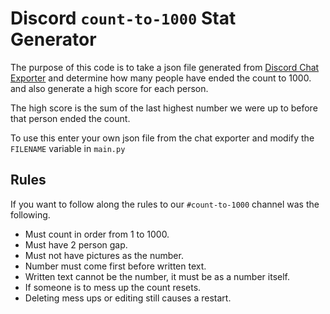 # Discord `count-to-1000` Stat Generator

The purpose of this code is to take a json file generated from [Discord Chat Exporter](https://github.com/Tyrrrz/DiscordChatExporter) and determine how many people have ended the count to 1000. and also generate a high score for each person.

The high score is the sum of the last highest number we were up to before that person ended the count.

To use this enter your own json file from the chat exporter and modify the `FILENAME` variable in `main.py`

## Rules
If you want to follow along the rules to our `#count-to-1000` channel was the following.
- Must count in order from 1 to 1000.
- Must have 2 person gap. 
- Must not have pictures as the number.
- Number must come first before written text. 
-  Written text cannot be the number, it must be as a number itself.
- If someone is to mess up the count resets.
- Deleting mess ups or editing still causes a restart.